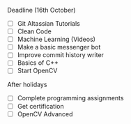 Deadline (16th October)

- [ ] Git Altassian Tutorials
- [ ] Clean Code
- [ ] Machine Learning (Videos)
- [ ] Make a basic messenger bot
- [ ] Improve commit history writer
- [ ] Basics of C++
- [ ] Start OpenCV

After holidays 

- [ ] Complete programming assignments
- [ ] Get certification
- [ ] OpenCV Advanced
